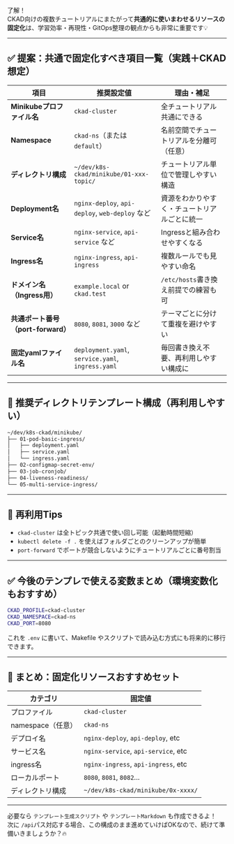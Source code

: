 了解！  
CKAD向けの複数チュートリアルにまたがって**共通的に使いまわせるリソースの固定化**は、学習効率・再現性・GitOps整理の観点からも非常に重要です💡

---

## ✅ **提案：共通で固定化すべき項目一覧（実践＋CKAD想定）**

| 項目               | 推奨設定値            | 理由・補足 |
|--------------------|------------------------|-------------|
| **Minikubeプロファイル名** | `ckad-cluster`           | 全チュートリアル共通にできる  
| **Namespace**      | `ckad-ns`（または `default`） | 名前空間でチュートリアルを分離可（任意）  
| **ディレクトリ構成** | `~/dev/k8s-ckad/minikube/01-xxx-topic/` | チュートリアル単位で管理しやすい構造  
| **Deployment名**   | `nginx-deploy`, `api-deploy`, `web-deploy` など | 資源をわかりやすく・チュートリアルごとに統一  
| **Service名**      | `nginx-service`, `api-service` など | Ingressと組み合わせやすくなる  
| **Ingress名**      | `nginx-ingress`, `api-ingress` | 複数ルールでも見やすい命名  
| **ドメイン名（Ingress用）** | `example.local` or `ckad.test` | `/etc/hosts`書き換え前提での練習も可  
| **共通ポート番号（port-forward）** | `8080`, `8081`, `3000` など | テーマごとに分けて重複を避けやすい  
| **固定yamlファイル名** | `deployment.yaml`, `service.yaml`, `ingress.yaml` | 毎回書き換え不要、再利用しやすい構成に  

---

## 📁 推奨ディレクトリテンプレート構成（再利用しやすい）

```bash
~/dev/k8s-ckad/minikube/
├── 01-pod-basic-ingress/
│   ├── deployment.yaml
│   ├── service.yaml
│   └── ingress.yaml
├── 02-configmap-secret-env/
├── 03-job-cronjob/
├── 04-liveness-readiness/
└── 05-multi-service-ingress/
```

---

## 🔄 再利用Tips

- `ckad-cluster` は全トピック共通で使い回し可能（起動時間短縮）
- `kubectl delete -f .` を使えばフォルダごとのクリーンアップが簡単
- `port-forward` でポートが競合しないようにチュートリアルごとに番号割当

---

## ✅ 今後のテンプレで使える変数まとめ（環境変数化もおすすめ）

```bash
CKAD_PROFILE=ckad-cluster
CKAD_NAMESPACE=ckad-ns
CKAD_PORT=8080
```

これを `.env` に書いて、Makefile やスクリプトで読み込む方式にも将来的に移行できます。

---

## 🎯 まとめ：固定化リソースおすすめセット

| カテゴリ | 固定値 |
|----------|--------|
| プロファイル | `ckad-cluster` |
| namespace（任意） | `ckad-ns` |
| デプロイ名 | `nginx-deploy`, `api-deploy`, etc |
| サービス名 | `nginx-service`, `api-service`, etc |
| ingress名 | `nginx-ingress`, `api-ingress`, etc |
| ローカルポート | `8080`, `8081`, `8082`... |
| ディレクトリ構成 | `~/dev/k8s-ckad/minikube/0x-xxxx/` |

---

必要なら `テンプレート生成スクリプト` や `テンプレートMarkdown` も作成できるよ！  
次に `/api`パス対応する場合、この構成のまま進めていけばOKなので、続けて準備いきましょうか？🔥